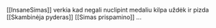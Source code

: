 [[InsaneSimas]] verkia kad negali nuclipint medaliu kilpa uždėk ir pizda
[[Skambinėja pyderas]]
[[Simas prispamino]]
...